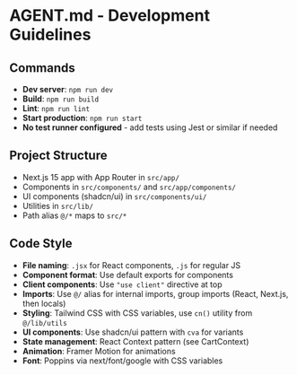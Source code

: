 # AGENT.md - Development Guidelines

## Commands
- **Dev server**: `npm run dev` 
- **Build**: `npm run build`
- **Lint**: `npm run lint`
- **Start production**: `npm run start`
- **No test runner configured** - add tests using Jest or similar if needed

## Project Structure
- Next.js 15 app with App Router in `src/app/`
- Components in `src/components/` and `src/app/components/`
- UI components (shadcn/ui) in `src/components/ui/`
- Utilities in `src/lib/`
- Path alias `@/*` maps to `src/*`

## Code Style
- **File naming**: `.jsx` for React components, `.js` for regular JS
- **Component format**: Use default exports for components
- **Client components**: Use `"use client"` directive at top
- **Imports**: Use `@/` alias for internal imports, group imports (React, Next.js, then locals)
- **Styling**: Tailwind CSS with CSS variables, use `cn()` utility from `@/lib/utils`
- **UI components**: Use shadcn/ui pattern with `cva` for variants
- **State management**: React Context pattern (see CartContext)
- **Animation**: Framer Motion for animations
- **Font**: Poppins via next/font/google with CSS variables
